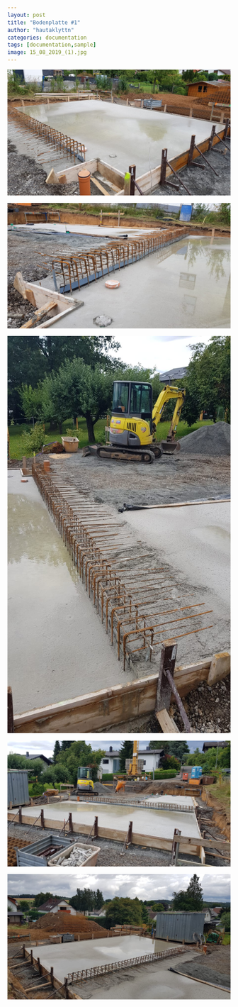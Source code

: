 ```yaml
---
layout: post
title: "Bodenplatte #1"
author: "hautaklyttn"
categories: documentation
tags: [documentation,sample]
image: 15_08_2019_(1).jpg
---
```


![(02)](../assets/img/15_08_2019_(2).jpg)

![(03)](../assets/img/15_08_2019_(3).jpg)

![(04)](../assets/img/15_08_2019_(4).jpg)

![(05)](../assets/img/15_08_2019_(5).jpg)

![(06)](../assets/img/15_08_2019_(6).jpg)
